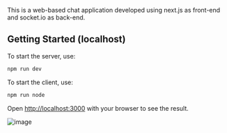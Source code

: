 This is a web-based chat application developed using next.js as front-end and socket.io as back-end. 

## Getting Started (localhost)

To start the server, use:

```bash
npm run dev
```

To start the client, use:
```bash
npm run node
```

Open [http://localhost:3000](http://localhost:3000) with your browser to see the result.

![image](https://github.com/user-attachments/assets/f6db8be3-75dc-4489-92dd-f7a49d56a15a)
